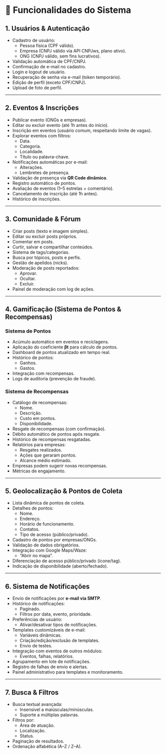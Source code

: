 # 📌 Funcionalidades do Sistema

## 1. Usuários & Autenticação
- Cadastro de usuário:
  - Pessoa física (CPF válido).
  - Empresa (CNPJ válido via API CNPJws, plano ativo).
  - ONG (CNPJ válido, sem fins lucrativos).
- Validação automática de CPF/CNPJ.
- Confirmação de e-mail no cadastro.
- Login e logout de usuário.
- Recuperação de senha via e-mail (token temporário).
- Edição de perfil (exceto CPF/CNPJ).
- Upload de foto de perfil.

---

## 2. Eventos & Inscrições
- Publicar evento (ONGs e empresas).
- Editar ou excluir evento (até 1h antes do início).
- Inscrição em eventos (usuário comum, respeitando limite de vagas).
- Explorar eventos com filtros:
  - Data.
  - Categoria.
  - Localidade.
  - Título ou palavra-chave.
- Notificações automáticas por e-mail:
  - Alterações.
  - Lembretes de presença.
- Validação de presença via **QR Code dinâmico**.
- Registro automático de pontos.
- Avaliação de eventos (1–5 estrelas + comentário).
- Cancelamento de inscrição (até 1h antes).
- Histórico de inscrições.

---

## 3. Comunidade & Fórum
- Criar posts (texto e imagem simples).
- Editar ou excluir posts próprios.
- Comentar em posts.
- Curtir, salvar e compartilhar conteúdos.
- Sistema de tags/categorias.
- Busca por tópicos, posts e perfis.
- Gestão de apelidos (nicks).
- Moderação de posts reportados:
  - Aprovar.
  - Ocultar.
  - Excluir.
- Painel de moderação com log de ações.

---

## 4. Gamificação (Sistema de Pontos & Recompensas)

### Sistema de Pontos
- Acúmulo automático em eventos e reciclagens.
- Aplicação do coeficiente **βt** para cálculo de pontos.
- Dashboard de pontos atualizado em tempo real.
- Histórico de pontos:
  - Ganhos.
  - Gastos.
- Integração com recompensas.
- Logs de auditoria (prevenção de fraude).

### Sistema de Recompensas
- Catálogo de recompensas:
  - Nome.
  - Descrição.
  - Custo em pontos.
  - Disponibilidade.
- Resgate de recompensas (com confirmação).
- Débito automático de pontos após resgate.
- Histórico de recompensas resgatadas.
- Relatórios para empresas:
  - Resgates realizados.
  - Ações que geraram pontos.
  - Alcance médio estimado.
- Empresas podem sugerir novas recompensas.
- Métricas de engajamento.

---

## 5. Geolocalização & Pontos de Coleta
- Lista dinâmica de pontos de coleta.
- Detalhes de pontos:
  - Nome.
  - Endereço.
  - Horário de funcionamento.
  - Contatos.
  - Tipo de acesso (público/privado).
- Cadastro de pontos por empresas/ONGs.
- Validação de dados obrigatórios.
- Integração com Google Maps/Waze:
  - “Abrir no mapa”.
- Diferenciação de acesso público/privado (ícone/tag).
- Indicação de disponibilidade (aberto/fechado).

---

## 6. Sistema de Notificações
- Envio de notificações por **e-mail via SMTP**.
- Histórico de notificações:
  - Paginado.
  - Filtros por data, evento, prioridade.
- Preferências de usuário:
  - Ativar/desativar tipos de notificações.
- Templates customizáveis de e-mail:
  - Variáveis dinâmicas.
  - Criação/edição/exclusão de templates.
  - Envio de testes.
- Integração com eventos de outros módulos:
  - Eventos, falhas, relatórios.
- Agrupamento em lote de notificações.
- Registro de falhas de envio e alertas.
- Painel administrativo para templates e monitoramento.

---

## 7. Busca & Filtros
- Busca textual avançada:
  - Insensível a maiúsculas/minúsculas.
  - Suporte a múltiplas palavras.
- Filtros por:
  - Área de atuação.
  - Localização.
  - Status.
- Paginação de resultados.
- Ordenação alfabética (A–Z / Z–A).
